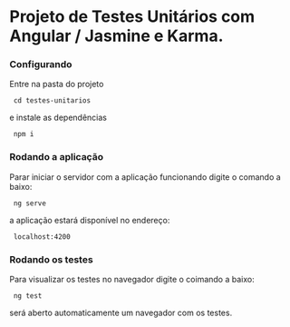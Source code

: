 # Projeto de Testes Unitários com Angular / Jasmine e Karma.

### Configurando

Entre na pasta do projeto

```
 cd testes-unitarios
```

e instale as dependências

```
 npm i
```

### Rodando a aplicação

Parar iniciar o servidor com a aplicação funcionando digite o comando a baixo:

```
 ng serve
```

a aplicação estará disponível no endereço:

```
 localhost:4200
```

### Rodando os testes

Para visualizar os testes no navegador digite o coimando a baixo:

```
 ng test
```

será aberto automaticamente um navegador com os testes.
